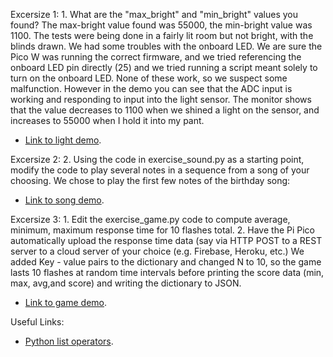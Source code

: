 Excersize 1:
	1. What are the "max_bright" and "min_bright" values you found?
The max-bright value found was 55000, the min-bright value was 1100. The tests were being done in a fairly lit room but not bright, with the blinds drawn. We had some troubles with the onboard LED. We are sure the Pico W was running the correct firmware, and we tried referencing the onboard LED pin directly (25) and we tried running a script meant solely to turn on the onboard LED. None of these work, so we suspect some malfunction. However in the demo you can see that the ADC input is working and responding to input into the light sensor. The monitor shows that the value decreases to 1100 when we shined a light on the sensor, and increases to 55000 when I hold it into my pant.
- [Link to light demo](https://drive.google.com/file/d/1W-zhcyNIjvdQbRYpcltr392ZtkWKOine/view?usp=sharing).

Excersize 2:
	2. Using the code in exercise_sound.py as a starting point, modify the code to play several notes in a sequence from a song of your choosing.
We chose to play the first few notes of the birthday song:
- [Link to song demo](https://drive.google.com/file/d/19Uq9blisrXyyjdNyYGA63GBbGnnNggkw/view?usp=sharing).

Excersize 3:
	1. Edit the exercise_game.py code to compute average, minimum, maximum response time for 10 flashes total.
	2. Have the Pi Pico automatically upload the response time data (say via HTTP POST to a REST server to a cloud server of your choice (e.g. Firebase, Heroku, etc.)
We added Key - value pairs to the dictionary and changed N to 10, so the game lasts 10 flashes at random time intervals before printing the score data (min, max, avg,and score) and writing the dictionary to JSON.
- [Link to game demo]().

Useful Links:
- [Python list operators](https://www.w3schools.com/python/python_lists.asp).

